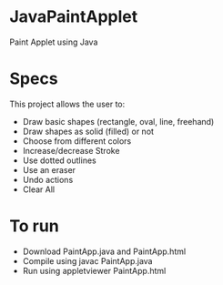 # JavaPaintApplet
Paint Applet using Java

# Specs
This project allows the user to:
  - Draw basic shapes (rectangle, oval, line, freehand)
  - Draw shapes as solid (filled) or not
  - Choose from different colors
  - Increase/decrease Stroke
  - Use dotted outlines
  - Use an eraser
  - Undo actions
  - Clear All
  
# To run
  - Download PaintApp.java and PaintApp.html
  - Compile using javac PaintApp.java
  - Run using appletviewer PaintApp.html
